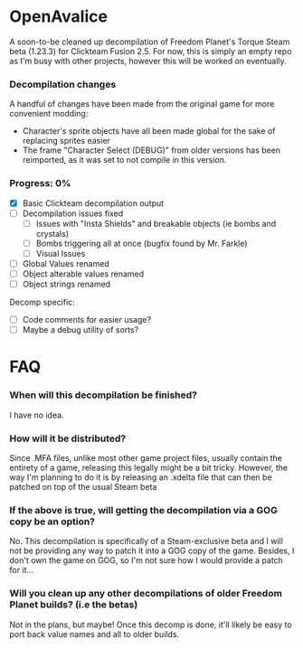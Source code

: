 # OpenAvalice
A soon-to-be cleaned up decompilation of Freedom Planet's Torque Steam beta (1.23.3) for Clickteam Fusion 2.5. For now, this is simply an empty repo as I'm busy with other projects, however this will be worked on eventually.

### Decompilation changes
A handful of changes have been made from the original game for more convenient modding:
- Character's sprite objects have all been made global for the sake of replacing sprites easier
- The frame "Character Select (DEBUG)" from older versions has been reimported, as it was set to not compile in this version.

### Progress: 0%
- [x] Basic Clickteam decompilation output
- [ ] Decompilation issues fixed
  - [ ] Issues with "Insta Shields" and breakable objects (ie bombs and crystals)
  - [ ] Bombs triggering all at once (bugfix found by Mr. Farkle)
  - [ ] Visual Issues
- [ ] Global Values renamed
- [ ] Object alterable values renamed
- [ ] Object strings renamed

Decomp specific:
- [ ] Code comments for easier usage?
- [ ] Maybe a debug utility of sorts?

# FAQ
### When will this decompilation be finished?
I have no idea.
### How will it be distributed?
Since .MFA files, unlike most other game project files, usually contain the entirety of a game, releasing this legally might be a bit tricky. However, the way I'm planning to do it is by releasing an .xdelta file that can then be patched on top of the usual Steam beta 
### If the above is true, will getting the decompilation via a GOG copy be an option?
No. This decompilation is specifically of a Steam-exclusive beta and I will not be providing any way to patch it into a GOG copy of the game. Besides, I don't own the game on GOG, so I'm not sure how I would provide a patch for it...
### Will you clean up any other decompilations of older Freedom Planet builds? (i.e the betas)
Not in the plans, but maybe! Once this decomp is done, it'll likely be easy to port back value names and all to older builds.
